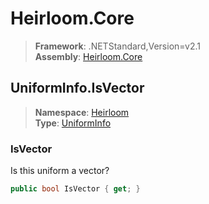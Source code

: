 # Heirloom.Core

> **Framework**: .NETStandard,Version=v2.1  
> **Assembly**: [Heirloom.Core][0]  

## UniformInfo.IsVector

> **Namespace**: [Heirloom][0]  
> **Type**: [UniformInfo][1]  

### IsVector

Is this uniform a vector?

```cs
public bool IsVector { get; }
```

[0]: ../../../Heirloom.Core.md
[1]: ../UniformInfo.md
